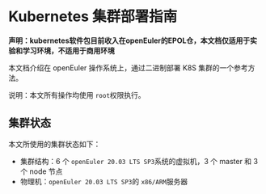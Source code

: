 # Kubernetes 集群部署指南

**声明：kubernetes软件包目前收入在openEuler的EPOL仓，本文档仅适用于实验和学习环境，不适用于商用环境**

本文档介绍在 openEuler 操作系统上，通过二进制部署 K8S 集群的一个参考方法。

说明：本文所有操作均使用 `root`权限执行。

## 集群状态

本文所使用的集群状态如下：

- 集群结构：6 个 `openEuler 20.03 LTS SP3`系统的虚拟机，3 个 master 和 3 个 node 节点
- 物理机：`openEuler 20.03 LTS SP3`的 `x86/ARM`服务器
